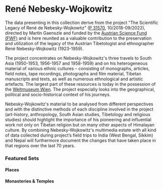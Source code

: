 # René Nebesky-Wojkowitz

The data presenting in this collection derive from the project "The Scientific Legacy of René de Nebesky-Wojkowitz" ([P 31570](https://pf.fwf.ac.at/de/wissenschaft-konkret/project-finder/44277), 10/2018-09/2022), directed by Martin Gaenszle and funded by the [Austrian Science Fund (FWF)](https://www.fwf.ac.at/) and is here reunited as a valuable contribution to the preservation and utilization of the legacy of the Austrian Tibetologist and ethnographer René Nebesky-Wojkowitz (1923-1959).

The project concentrates on Nebesky-Wojkowitz's three travels to South Asia (1950-1953, 1956-1957 and 1958-1959) and on his heterogeneous material of various ethnic cultures – consisting of monographs, articles, field notes, tape recordings, photographs and film material, Tibetan manuscripts and texts, as well as numerous ethnological and artistic artefacts. The largest part of these resources is today in the possession of the [Weltmuseum Wien](https://www.weltmuseumwien.at/). The project especially looks into the geographical, political and socio-historical context of his journeys.

Nebesky-Wojkowitz's material to be analysed from different perspectives and with the distinctive methods of each discipline involved in the project (art-history, anthropology, South Asian studies, Tibetology and religious studies) should highlight the importance of his pioneering and influential work not only on Tibetan religion but on many other aspects of Himalayan culture. By combining Nebesky-Wojkowitz's multimedia estate with all kind of data collected during project’s field trips to India (West Bengal, Sikkim) and Nepal will furthermore document the changes that have taken place in that regions over the last 70 years.

### Featured Sets
<div class="featured_media_set">
<h4>Places</h4>

[<Media id="11615" caption='Kalimpong' sizes='16rem' />](/collections/nebesky/browse/190)
[<Media id="13027" caption='Darjeeling' sizes='16rem' />](/collections/nebesky/browse/254)
[<Media id="8182" caption='Gangtok' sizes='16rem' />](/collections/nebesky/browse/84)

<h4>Monasteries & Temples</h4>

[<Media id="13078" caption='Bhutia Busti Monastery' sizes='16rem' />](/collections/nebesky/browse/255)
[<Media id="13189" caption='Drug Sangnag Choling Monstery' sizes='16rem' />](/collections/nebesky/browse/256)
[<Media id="13240" caption='Latta Lama Gompa' sizes='11rem' width='170px' />](/collections/nebesky/browse/257)
[<Media id="13243" caption='Magdhog Yolmowa Monastery' sizes='16rem' />](/collections/nebesky/browse/258)
[<Media id="11814" caption='Samten Choling Monastery' sizes='16rem' />](/collections/nebesky/browse/204)
[<Media id="11281" caption='Sangchen Dorje Gompa' sizes='16rem' />](/collections/nebesky/browse/39)
[<Media id="13535" caption='Tashi Dargyaling Monastery' sizes='11rem' width='170px' />](/collections/nebesky/browse/276)
[<Media id="7926" caption='Tsuglagkhang Monastery' sizes='16rem' />](/collections/nebesky/browse/85)

</div>

